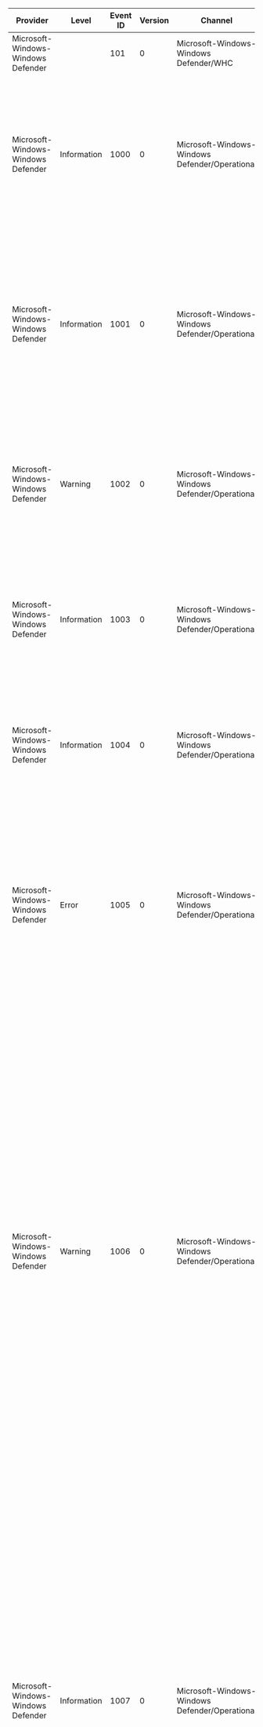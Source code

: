 Provider                            |  Level        |  Event ID  |  Version  |  Channel                                         |  Task  |  Opcode  |  Keyword  |  Message
------------------------------------|---------------|------------|-----------|--------------------------------------------------|--------|----------|-----------|--------------------------------------------------------------------------------------------------------------------------------------------------------------------------------------------------------------------------------------------------------------------------------------------------------------------------------------------------------------------------------------------------------------------------------------------------------------------------------------------------------------------------------------------------------------------------------------------------------------------------------------------------------------------------------------
Microsoft-Windows-Windows Defender  |               |  101       |  0        |  Microsoft-Windows-Windows Defender/WHC          |        |          |           |  Windows Defender state updated to {hc_stateid}.
Microsoft-Windows-Windows Defender  |  Information  |  1000      |  0        |  Microsoft-Windows-Windows Defender/Operational  |        |          |           |  {Product Name} scan has started. 	Scan ID: {Scan ID} 	Scan Type: {Scan Type} 	Scan Parameters: {Scan Parameters} 	Scan Resources: {Product Name}1 	User: {Domain}\{User}
Microsoft-Windows-Windows Defender  |  Information  |  1001      |  0        |  Microsoft-Windows-Windows Defender/Operational  |        |          |           |  {Product Name} scan has finished. 	Scan ID: {Scan ID} 	Scan Type: {Scan Type} 	Scan Parameters: {Scan Parameters} 	User: {Domain}\{User} 	Scan Time: {Product Name}1:{Product Name}2:{Product Name}3
Microsoft-Windows-Windows Defender  |  Warning      |  1002      |  0        |  Microsoft-Windows-Windows Defender/Operational  |        |          |           |  {Product Name} scan has been stopped before completion. 	Scan ID: {Scan ID} 	Scan Type: {Scan Type} 	Scan Parameters: {Scan Parameters}  	User: {Domain}\{User}
Microsoft-Windows-Windows Defender  |  Information  |  1003      |  0        |  Microsoft-Windows-Windows Defender/Operational  |        |          |           |  {Product Name} scan has been paused. 	Scan ID: {Scan ID} 	Scan Type: {Scan Type} 	Scan Parameters: {Scan Parameters} 	User: {Domain}\{User}
Microsoft-Windows-Windows Defender  |  Information  |  1004      |  0        |  Microsoft-Windows-Windows Defender/Operational  |        |          |           |  {Product Name} scan has resumed. 	Scan ID: {Scan ID}  	Scan Type: {Scan Type} 	Scan Parameters: {Scan Parameters} 	User: {Domain}\{User}
Microsoft-Windows-Windows Defender  |  Error        |  1005      |  0        |  Microsoft-Windows-Windows Defender/Operational  |        |          |           |  {Product Name} scan has encountered an error and terminated. 	Scan ID: {Scan ID} 	Scan Type: {Scan Type} 	Scan Parameters: {Scan Parameters} 	User: {Domain}\{User} 	Error Code: {Product Name}1 	Error description: {Product Name}2
Microsoft-Windows-Windows Defender  |  Warning      |  1006      |  0        |  Microsoft-Windows-Windows Defender/Operational  |        |          |           |  {Product Name} has detected malware or other potentially unwanted software. For more information please see the following:{Product Name}5 	Name: {Product Name}1 	ID: {Product Name}2 	Severity: {Product Version}5 	Category: {Product Version}6 	Path Found: {Product Name}6 	Detection Type: {Product Version}2 	Detection Source: {Detection Source} 	Status: {Product Version}0 	User: {Domain}\{User} 	Process Name: {Process Name} 	Signature Version: {Product Version}7 	Engine Version: {Product Version}8
Microsoft-Windows-Windows Defender  |  Information  |  1007      |  0        |  Microsoft-Windows-Windows Defender/Operational  |        |          |           |  {Product Name} has taken action to protect this machine from malware or other potentially unwanted software. For more information please see the following:{Product Name}5 	User: {Domain}\{User} 	Name: {Product Name}1 	ID: {Product Name}2 	Severity: {Product Version}5 	Category: {Product Version}6 	Action: {Product Version}0 	Status: {Status Description} 	Signature Version: {Product Version}7 	Engine Version: {Product Version}8
Microsoft-Windows-Windows Defender  |  Error        |  1008      |  0        |  Microsoft-Windows-Windows Defender/Operational  |        |          |           |  {Product Name} has encountered an error when taking action on malware or other potentially unwanted software. For more information please see the following:{Product Name}5 	User: {Domain}\{User} 	Name: {Product Name}1 	ID: {Product Name}2 	Severity: {Product Version}5 	Category: {Product Version}6 	Path: {Product Name}6 	Action: {Product Version}0 	Error Code: {Product Version}1 	Error description: {Product Version}2 	Status: {Status Description} 	Signature Version: {Product Version}7 	Engine Version: {Product Version}8
Microsoft-Windows-Windows Defender  |  Information  |  1009      |  0        |  Microsoft-Windows-Windows Defender/Operational  |        |          |           |  {Product Name} has restored an item from quarantine. For more information please see the following:{Product Name}5 	Name: {Product Name}1 	ID: {Product Name}2 	Severity: {Product Version}5 	Category: {Product Version}6 	User: {Domain}\{User} 	Signature Version: {Product Version}7 	Engine Version: {Product Version}8
Microsoft-Windows-Windows Defender  |  Error        |  1010      |  0        |  Microsoft-Windows-Windows Defender/Operational  |        |          |           |  {Product Name} has encountered an error trying to restore an item from quarantine. For more information please see the following:{Product Name}5 	Name: {Product Name}1 	ID: {Product Name}2 	Severity: {Product Version}5 	Category: {Product Version}6 	User: {Domain}\{User} 	Error Code: {Error Code} 	Error description: {Error Description} 	Signature Version: {Product Version}7 	Engine Version: {Product Version}8
Microsoft-Windows-Windows Defender  |  Information  |  1011      |  0        |  Microsoft-Windows-Windows Defender/Operational  |        |          |           |  {Product Name} has deleted an item from quarantine. For more information please see the following:{Product Name}5 	Name: {Product Name}1 	ID: {Product Name}2 	Severity: {Product Version}5 	Category: {Product Version}6 	User: {Domain}\{User} 	Signature Version: {Product Version}7 	Engine Version: {Product Version}8
Microsoft-Windows-Windows Defender  |  Error        |  1012      |  0        |  Microsoft-Windows-Windows Defender/Operational  |        |          |           |  {Product Name} has encountered an error trying to delete an item from quarantine. For more information please see the following:{Product Name}5 	Name: {Product Name}1 	ID: {Product Name}2 	Severity: {Product Version}5 	Category: {Product Version}6 	User: {Domain}\{User} 	Error Code: {Error Code} 	Error description: {Error Description} 	Signature Version: {Product Version}7 	Engine Version: {Product Version}8
Microsoft-Windows-Windows Defender  |  Information  |  1013      |  0        |  Microsoft-Windows-Windows Defender/Operational  |        |          |           |  {Product Name} has removed history of malware and other potentially unwanted software. 	Time: {Timestamp} 	User: {Domain}\{User}
Microsoft-Windows-Windows Defender  |  Error        |  1014      |  0        |  Microsoft-Windows-Windows Defender/Operational  |        |          |           |  {Product Name} has encountered an error trying to remove history of malware and other potentially unwanted software. 	Time: {Timestamp} 	User: {Domain}\{User} 	Error Code: {Error Code} 	Error description: {Error Description}
Microsoft-Windows-Windows Defender  |  Warning      |  1015      |  0        |  Microsoft-Windows-Windows Defender/Operational  |        |          |           |  {Product Name} has detected a suspicious behavior. 	Name: {Product Name}1 	ID: {Product Name}2 	Severity: {Product Version}5 	Category: {Product Version}6 	Path Found: {Product Name}6 	Detection Origin: {Product Name}8 	Detection Type: {Product Version}2 	Detection Source: {Detection Source} 	Status: {Product Version}0 	User: {Domain}\{User} 	Process Name: {Process Name} 	Signature ID: {Detection ID}0 	Signature Version: {Product Version}7 	Engine Version: {Product Version}8 	Fidelity Label:  {Detection ID}2 	Target File Name:  {Detection ID}6
Microsoft-Windows-Windows Defender  |  Warning      |  1116      |  0        |  Microsoft-Windows-Windows Defender/Operational  |        |          |           |  {Product Name} has detected malware or other potentially unwanted software. For more information please see the following:{Product Name}3 	Name: {Threat Name} 	ID: {Threat ID} 	Severity: {Product Name}0 	Category: {Product Name}2 	Path: {Product Version}2 	Detection Origin: {Product Version}4 	Detection Type: {Product Version}8 	Detection Source: {Product Name}8 	User: {Product Version}0 	Process Name: {Product Name}9 	Signature Version: {Detection Time}1 	Engine Version: {Detection Time}2
Microsoft-Windows-Windows Defender  |  Information  |  1117      |  0        |  Microsoft-Windows-Windows Defender/Operational  |        |          |           |  {Product Name} has taken action to protect this machine from malware or other potentially unwanted software. For more information please see the following:{Product Name}3 	Name: {Threat Name} 	ID: {Threat ID} 	Severity: {Product Name}0 	Category: {Product Name}2 	Path: {Product Version}2 	Detection Origin: {Product Version}4 	Detection Type: {Product Version}8 	Detection Source: {Product Name}8 	User: {Detection ID}9 	Process Name: {Product Name}9 	Action: {Detection ID}1 	Action Status:  {Detection ID}8 	Error Code: {Detection ID}3 	Error description: {Detection ID}4 	Signature Version: {Detection Time}1 	Engine Version: {Detection Time}2
Microsoft-Windows-Windows Defender  |  Information  |  1118      |  0        |  Microsoft-Windows-Windows Defender/Operational  |        |          |           |  {Product Name} has encountered a non-critical error when taking action on malware or other potentially unwanted software. For more information please see the following:{Product Name}3 	Name: {Threat Name} 	ID: {Threat ID} 	Severity: {Product Name}0 	Category: {Product Name}2 	Path: {Product Version}2 	Detection Origin: {Product Version}4 	Detection Type: {Product Version}8 	Detection Source: {Product Name}8 	User: {Detection ID}9 	Process Name: {Product Name}9 	Action: {Detection ID}1 	Action Status:  {Detection ID}8 	Error Code: {Detection ID}3 	Error description: {Detection ID}4 	Signature Version: {Detection Time}1 	Engine Version: {Detection Time}2
Microsoft-Windows-Windows Defender  |  Error        |  1119      |  0        |  Microsoft-Windows-Windows Defender/Operational  |        |          |           |  {Product Name} has encountered a critical error when taking action on malware or other potentially unwanted software. For more information please see the following:{Product Name}3 	Name: {Threat Name} 	ID: {Threat ID} 	Severity: {Product Name}0 	Category: {Product Name}2 	Path: {Product Version}2 	Detection Origin: {Product Version}4 	Detection Type: {Product Version}8 	Detection Source: {Product Name}8 	User: {Detection ID}9 	Process Name: {Product Name}9 	Action: {Detection ID}1 	Action Status:  {Detection ID}8 	Error Code: {Detection ID}3 	Error description: {Detection ID}4 	Signature Version: {Detection Time}1 	Engine Version: {Detection Time}2
Microsoft-Windows-Windows Defender  |  Error        |  1150      |  0        |  Microsoft-Windows-Windows Defender/Operational  |        |          |           |  Endpoint Protection client is up and running in a healthy state. 	Platform version: {Platform version} 	Engine version: {Engine version} 	Signature version: {Signature version}
Microsoft-Windows-Windows Defender  |  Information  |  2000      |  0        |  Microsoft-Windows-Windows Defender/Operational  |        |          |           |  {Product Name} signature version has been updated. 	Current Signature Version: {Current Signature Version} 	Previous Signature Version: {Previous Signature Version} 	Signature Type: {Product Name}2 	Update Type: {Product Name}4 	User: {Domain}\{User} 	Current Engine Version: {Product Name}5 	Previous Engine Version: {Product Name}6
Microsoft-Windows-Windows Defender  |  Error        |  2001      |  0        |  Microsoft-Windows-Windows Defender/Operational  |        |          |           |  {Product Name} has encountered an error trying to update signatures. 	New Signature Version: {Current Signature Version} 	Previous Signature Version: {Previous Signature Version} 	Update Source: {Update Source} 	Signature Type: {Product Name}2 	Update Type: {Product Name}4 	User: {Domain}\{User} 	Current Engine Version: {Product Name}5 	Previous Engine Version: {Product Name}6 	Error code: {Product Name}7 	Error description: {Product Name}8
Microsoft-Windows-Windows Defender  |  Information  |  2002      |  0        |  Microsoft-Windows-Windows Defender/Operational  |        |          |           |  {Product Name} engine version has been updated. 	Current Engine Version: {Current Engine Version} 	Previous Engine Version: {Previous Engine Version} 	User: {Domain}\{User}
Microsoft-Windows-Windows Defender  |  Error        |  2003      |  0        |  Microsoft-Windows-Windows Defender/Operational  |        |          |           |  {Product Name} has encountered an error trying to update the engine. 	New Engine Version: {Current Engine Version} 	Previous Engine Version: {Previous Engine Version} 	User: {Domain}\{User} 	Error Code: {Product Name}1 	Error description: {Product Name}2
Microsoft-Windows-Windows Defender  |  Error        |  2004      |  0        |  Microsoft-Windows-Windows Defender/Operational  |        |          |           |  {Product Name} has encountered an error trying to load signatures and will attempt reverting back to a known-good set of signatures. 	Signatures Attempted: {Signatures Attempted} 	Error Code: {Error Code} 	Error description: {Error Description} 	Signature version: {Loading signature version} 	Engine version: {Product Name}0
Microsoft-Windows-Windows Defender  |  Warning      |  2005      |  0        |  Microsoft-Windows-Windows Defender/Operational  |        |          |           |  {Product Name} could not load antimalware engine because current platform version is not supported. {Product Name} will revert back to the last known-good engine and a platform update will be attempted. 	Current Platform Version: {Product Version}
Microsoft-Windows-Windows Defender  |  Error        |  2006      |  0        |  Microsoft-Windows-Windows Defender/Operational  |        |          |           |  {Product Name} has encountered an error trying to update the platform. 	Current Platform Version: {Product Version} 	Error code: {Error Code} 	Error description: {Error Description}
Microsoft-Windows-Windows Defender  |  Warning      |  2007      |  0        |  Microsoft-Windows-Windows Defender/Operational  |        |          |           |  {Product Name} will soon require a newer platform version to support future versions of the antimalware engine. Download the latest {Product Name} platform to maintain the best level of protection available. 	Current Platform Version: {Product Version}
Microsoft-Windows-Windows Defender  |  Information  |  2010      |  0        |  Microsoft-Windows-Windows Defender/Operational  |        |          |           |  {Product Name} used Dynamic Signature Service to retrieve additional signatures to help protect your machine. 	Current Signature Version: {Current Signature Version} 	Signature Type: {Product Name}2 	User: {Domain}\{User} 	Current Engine Version: {Product Name}5 	Dynamic Signature Type: {Product Version}3 	Persistence Path: {Product Version}4 	Dynamic Signature Version: {Product Version}5 	Dynamic Signature Compilation Timestamp: {Product Version}6 	Persistence Limit Type: {Product Version}8 	Persistence Limit: {Product Version}9
Microsoft-Windows-Windows Defender  |  Information  |  2011      |  0        |  Microsoft-Windows-Windows Defender/Operational  |        |          |           |  {Product Name} used Dynamic Signature Service to discard obsolete signatures. 	Current Signature Version: {Current Signature Version} 	Signature Type: {Product Name}2 	Current Engine Version: {Product Name}5 	Dynamic Signature Type: {Product Version}3 	Persistence Path: {Product Version}4 	Dynamic Signature Version: {Product Version}5 	Dynamic Signature Compilation Timestamp: {Product Version}6 	Removal Reason: {Current Signature Version}1 	Persistence Limit Type: {Product Version}8 	Persistence Limit: {Product Version}9
Microsoft-Windows-Windows Defender  |  Error        |  2012      |  0        |  Microsoft-Windows-Windows Defender/Operational  |        |          |           |  {Product Name} has encountered an error trying to use Dynamic Signature Service. 	Current Signature Version: {Current Signature Version} 	Signature Type: {Product Name}2 	User: {Domain}\{User} 	Current Engine Version: {Product Name}5 	Error code: {Product Name}7 	Error description: {Product Name}8 	Dynamic Signature Type: {Product Version}3 	Persistence Path: {Product Version}4 	Dynamic Signature Version: {Product Version}5 	Dynamic Signature Compilation Timestamp: {Product Version}6 	Persistence Limit Type: {Product Version}8 	Persistence Limit: {Product Version}9
Microsoft-Windows-Windows Defender  |  Information  |  2013      |  0        |  Microsoft-Windows-Windows Defender/Operational  |        |          |           |  {Product Name} discarded all Dynamic Signature Service signatures. 	User: {Domain}\{User} 	Current Engine Version: {Product Name}5
Microsoft-Windows-Windows Defender  |  Information  |  2020      |  0        |  Microsoft-Windows-Windows Defender/Operational  |        |          |           |  {Product Name} downloaded a clean file. 	Filename: {Filename} 	Current Signature Version: {Current Signature Version} 	Current Engine Version: {Current Engine Version}
Microsoft-Windows-Windows Defender  |  Error        |  2021      |  0        |  Microsoft-Windows-Windows Defender/Operational  |        |          |           |  {Product Name} has encountered an error trying to download a clean file. 	Filename: {Filename} 	Current Signature Version: {Current Signature Version} 	Current Engine Version: {Current Engine Version} 	Error code: {Error Code} 	Error description: {Error Description}
Microsoft-Windows-Windows Defender  |  Information  |  2030      |  0        |  Microsoft-Windows-Windows Defender/Operational  |        |          |           |  {Product Name} downloaded and configured Windows Defender Offline to run on the next reboot.
Microsoft-Windows-Windows Defender  |  Error        |  2031      |  0        |  Microsoft-Windows-Windows Defender/Operational  |        |          |           |  {Product Name} has encountered an error trying to download and configure Windows Defender Offline.	Error code: {Error Code}	Error description: {Error Description}
Microsoft-Windows-Windows Defender  |  Warning      |  2040      |  0        |  Microsoft-Windows-Windows Defender/Operational  |        |          |           |  The support for your operating system will expire shortly. Running {Product Name} on an out of support operating system is not an adequate solution to protect against threats.
Microsoft-Windows-Windows Defender  |  Error        |  2041      |  0        |  Microsoft-Windows-Windows Defender/Operational  |        |          |           |  The support for your operating system has expired. Running {Product Name} on an out of support operating system is not an adequate solution to protect against threats.
Microsoft-Windows-Windows Defender  |  Error        |  2042      |  0        |  Microsoft-Windows-Windows Defender/Operational  |        |          |           |  The support for your operating system has expired. {Product Name} is no longer supported on your operating system; has stopped functioning; and is not protecting against malware threats.
Microsoft-Windows-Windows Defender  |  Error        |  3002      |  0        |  Microsoft-Windows-Windows Defender/Operational  |        |          |           |  {Product Name} Real-Time Protection feature has encountered an error and failed. 	Feature: {Feature Name} 	Error Code: {Error Code} 	Error description: {Error Description} 	Reason: {Reason}
Microsoft-Windows-Windows Defender  |  Information  |  3007      |  0        |  Microsoft-Windows-Windows Defender/Operational  |        |          |           |  {Product Name} Real-time Protection feature has restarted. It is recommended that you run a full system scan to detect any items that may have been missed while this agent was down. 	Feature: {Feature Name} 	Reason: {Reason}
Microsoft-Windows-Windows Defender  |  Information  |  5000      |  0        |  Microsoft-Windows-Windows Defender/Operational  |        |          |           |  {Product Name} Real-time Protection scanning for malware and other potentially unwanted software was enabled.
Microsoft-Windows-Windows Defender  |  Information  |  5001      |  0        |  Microsoft-Windows-Windows Defender/Operational  |        |          |           |  {Product Name} Real-time Protection scanning for malware and other potentially unwanted software was disabled.
Microsoft-Windows-Windows Defender  |  Information  |  5004      |  0        |  Microsoft-Windows-Windows Defender/Operational  |        |          |           |  {Product Name} Real-time Protection feature configuration has changed. 	Feature: {Feature Name} 	Configuration: {Configuration}
Microsoft-Windows-Windows Defender  |  Information  |  5007      |  0        |  Microsoft-Windows-Windows Defender/Operational  |        |          |           |  {Product Name} Configuration has changed. If this is an unexpected event you should review the settings as this may be the result of malware. 	Old value: {Old Value} 	New value: {New Value}
Microsoft-Windows-Windows Defender  |  Error        |  5008      |  0        |  Microsoft-Windows-Windows Defender/Operational  |        |          |           |  {Product Name} engine has been terminated due to an unexpected error. 	Failure Type: {Failure Type} 	Exception code: {Exception Code} 	Resource: {Resource}
Microsoft-Windows-Windows Defender  |  Information  |  5009      |  0        |  Microsoft-Windows-Windows Defender/Operational  |        |          |           |  {Product Name} scanning for spyware and other potentially unwanted software has been enabled.
Microsoft-Windows-Windows Defender  |  Information  |  5010      |  0        |  Microsoft-Windows-Windows Defender/Operational  |        |          |           |  {Product Name} scanning for spyware and other potentially unwanted software is disabled.
Microsoft-Windows-Windows Defender  |  Information  |  5011      |  0        |  Microsoft-Windows-Windows Defender/Operational  |        |          |           |  {Product Name} scanning for viruses has been enabled.
Microsoft-Windows-Windows Defender  |  Information  |  5012      |  0        |  Microsoft-Windows-Windows Defender/Operational  |        |          |           |  {Product Name} scanning for viruses is disabled.
Microsoft-Windows-Windows Defender  |  Warning      |  5100      |  0        |  Microsoft-Windows-Windows Defender/Operational  |        |          |           |  {Product Name} has entered a grace period and will soon expire. After expiration; this program will disable protection against viruses; spyware; and other potentially unwanted software. 	Expiration Reason: {Expiration Reason} 	Expiration Date (UTC): {Expiration Date (UTC)}
Microsoft-Windows-Windows Defender  |  Error        |  5101      |  0        |  Microsoft-Windows-Windows Defender/Operational  |        |          |           |  {Product Name} grace period has expired. Protection against viruses; spyware; and other potentially unwanted software is disabled. 	Expiration Reason: {Expiration Reason} 	Expiration Date (UTC): {Expiration Date (UTC)} 	Error Code: {Error Code} 	Error Description: {Error Description}